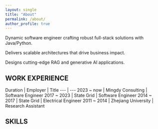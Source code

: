 ```yaml
---
layout: single
title: "About"
permalink: /about/
author_profile: true
---
```



Dynamic software engineer crafting robust full-stack solutions with Java/Python.

Delivers scalable architectures that drive business impact.

Designs cutting-edge RAG and generative AI applications.


## WORK EXPERIENCE

Duration | Employer | Title
--- | ---
2023 ~ now | Mingdy Consulting | Software Engineer
2017 ~ 2023 | State Grid | Software Engineer
2014 ~ 2017 | State Grid | Electrical Engineer
2011 ~ 2014 | Zhejiang University | Research Assistant

## SKILLS
<div class="radar-chart">
  <div class="chart-container">  
    <canvas id="radarChart"></canvas>  
    <div id="customLegend"></div>  
  </div>  
</div>  

<script src="https://cdn.jsdelivr.net/npm/chart.js"></script>  
<script>  
  const skillsHierarchy = [  
    {  
      category: "Core Programming",  
      color: {  
        border: 'rgba(255, 99, 132, 1)',  
        background: 'rgba(255, 99, 132, 0.2)',  
      },  
      skills: [  
        { name: "Java", score: 4 },  
        { name: "Python", score: 5 },  
        { name: "JavaScript", score: 4 }  
      ]  
    },  
    {  
      category: "Frontend",  
      color: {  
        border: 'rgba(54, 162, 235, 1)',  
        background: 'rgba(54, 162, 235, 0.2)',  
      },  
      skills: [  
        { name: "HTML", score: 5 },  
        { name: "CSS", score: 4 },  
        { name: "Vue.js", score: 4 },  
        { name: "Bootstrap", score: 5 },  
        { name: "Streamlit", score: 5 }  
      ]  
    },  
    {  
      category: "Backend",  
      color: {  
        border: 'rgba(255, 206, 86, 1)',  
        background: 'rgba(255, 206, 86, 0.2)',  
      },  
      subCategories: [  
        {  
          name: "Java Web",  
          skills: [  
            { name: "Spring", score: 4 },  
            { name: "Struts", score: 4 },  
            { name: "Servlet", score: 5 }  
          ]  
        },  
        {  
          name: "Python Web",  
          skills: [  
            { name: "Flask", score: 5 },  
            { name: "SQLAlchemy", score: 5 },  
            { name: "Flask-Login", score: 5 },  
            { name: "Jinja2", score: 5 },  
            { name: "Django", score: 5 }  
          ]  
        }  
      ]  
    },  
    {  
      category: "Data Management",  
      color: {  
        border: 'rgba(75, 192, 192, 1)',  
        background: 'rgba(75, 192, 192, 0.2)',  
      },  
      subCategories: [  
        {  
          name: "Relational DB",  
          skills: [  
            { name: "SQL", score: 5 },  
            { name: "MySQL", score: 5 },  
            { name: "Hibernate", score: 4 }  
          ]  
        },  
        {  
          name: "NoSQL",  
          skills: [  
            { name: "Redis", score: 5 },  
            { name: "Elasticsearch", score: 4 }  
          ]  
        }  
      ]  
    },  
    {  
      category: "AI Technologies",  
      color: {  
        border: 'rgba(153, 102, 255, 1)',  
        background: 'rgba(153, 102, 255, 0.2)',  
      },  
      subCategories: [  
        {  
          name: "LLM Integration",  
          skills: [  
            { name: "Transformer", score: 5 },  
            { name: "LangChain", score: 5 },  
            { name: "RAG", score: 5 },  
            { name: "Text Chunking", score: 5 },  
            { name: "Vector Embedding", score: 5 }  
          ]  
        },  
        {  
          name: "Agent Development",  
          skills: [  
            { name: "ChatPDF App", score: 5 },  
            { name: "Prompt Optimization", score: 4 },  
            { name: "Complex Instructions", score: 5 }  
          ]  
        }  
      ]  
    }  
  ];  

  function prepareRadarData() {  
    let allLabels = [];  
    let datasets = [];  
    
    skillsHierarchy.forEach(category => {  
      const datasetTemplate = {  
        label: category.category,  
        backgroundColor: category.color.background,  
        borderColor: category.color.border,  
        pointBackgroundColor: category.color.border,  
        borderWidth: 0.6,  
        pointRadius: 2,  
        data: []  
      };  
      
      let dataset = {...datasetTemplate};  
      
      if (category.skills) {  
        category.skills.forEach(skill => {  
          const label = `${category.category}: ${skill.name}`;  
          allLabels.push(label);  
          dataset.data.push(skill.score);  
        });  
      }  
      
      if (category.subCategories) {  
        category.subCategories.forEach(subCategory => {  
          subCategory.skills.forEach(skill => {  
            const label = `${category.category} - ${subCategory.name}: ${skill.name}`;  
            allLabels.push(label);  
            dataset.data.push(skill.score);  
          });  
        });  
      }  
      
      datasets.push(dataset);  
    });  
    
    const finalDatasets = datasets.map(dataset => {  
      const fullData = Array(allLabels.length).fill(null);  
      
      allLabels.forEach((label, index) => {  
        if (label.startsWith(dataset.label)) {  
          fullData[index] = dataset.data[allLabels.filter(l => l.startsWith(dataset.label)).indexOf(label)];  
        }  
      });  
      
      return {  
        ...dataset,  
        data: fullData  
      };  
    });  
    
    return {  
      labels: allLabels,  
      datasets: finalDatasets  
    };  
  }  

  function createCustomLegend() {  
    const legendContainer = document.getElementById('customLegend');  
    legendContainer.style.display = 'flex';  
    legendContainer.style.flexWrap = 'nowrap';  
    legendContainer.style.justifyContent = 'space-between';  
    legendContainer.style.alignItems = 'center';  
    legendContainer.style.width = '100%';  
    legendContainer.style.marginTop = '20px';  
    legendContainer.style.marginLeft = '-20px';  // Add negative margin to move left

    legendContainer.style.padding = '10px 0';  
    
    skillsHierarchy.forEach(category => {  
      const legendItem = document.createElement('div');  
      legendItem.style.display = 'flex';  
      legendItem.style.alignItems = 'center';  
      legendItem.style.padding = '6px';  
      legendItem.style.whiteSpace = 'nowrap';
      legendItem.style.flex = '0 1 auto';
      
      const colorDot = document.createElement('span');  
      colorDot.style.width = '12px';  
      colorDot.style.height = '12px';  
      colorDot.style.borderRadius = '50%';  
      colorDot.style.marginRight = '8px';  
      colorDot.style.backgroundColor = category.color.border;  
      
      const text = document.createElement('span');  
      text.textContent = category.category;
      text.style.fontSize = '16px';         // Match the default text size
      text.style.fontWeight = '400';        // Normal font weight
      text.style.fontFamily = '-apple-system, BlinkMacSystemFont, "Roboto", "Segoe UI", "Helvetica Neue", "Lucida Grande", Arial, sans-serif';  // Match theme font
      text.style.color = '#494e52';         // Match theme text color
      text.style.lineHeight = '1.5';        // Match theme line height
      
      legendItem.appendChild(colorDot);  
      legendItem.appendChild(text);  
      legendContainer.appendChild(legendItem);  
    });  
  }  

  function sortDataByCategory() {  
    const data = prepareRadarData();  
    let sortedLabels = [];  
    let sortedDatasets = data.datasets.map(ds => ({...ds, data: []}));  
    
    skillsHierarchy.forEach(category => {  
      const categoryLabels = data.labels.filter(label =>   
        label.startsWith(category.category)  
      );  
      
      sortedLabels = [...sortedLabels, ...categoryLabels];  
      
      sortedDatasets.forEach(dataset => {  
        const datasetData = [];  
        
        categoryLabels.forEach(label => {  
          const originalIndex = data.labels.indexOf(label);  
          const originalDataset = data.datasets.find(ds => ds.label === dataset.label);  
          datasetData.push(originalDataset.data[originalIndex]);  
        });  
        
        dataset.data = [...dataset.data, ...datasetData];  
      });  
    });  
    
    return {  
      labels: sortedLabels,  
      datasets: sortedDatasets  
    };  
  }  

  document.addEventListener('DOMContentLoaded', function() {  
    const ctx = document.getElementById('radarChart').getContext('2d');  
    const chartData = sortDataByCategory();  
    
    const maxLabelLength = Math.max(...chartData.labels.map(l => l.length));  
    const fontSize = maxLabelLength > 35 ? 8 :   
                    maxLabelLength > 25 ? 9 :   
                    maxLabelLength > 20 ? 10 : 11;  
    
    const chart = new Chart(ctx, {  
      type: 'radar',  
      data: chartData,  
      options: {  
        responsive: true,  
        maintainAspectRatio: false,  
        scales: {  
          r: {  
            min: 0,  
            max: 5,  
            ticks: {  
              stepSize: 1,  
              backdropColor: 'rgba(255, 255, 255, 0.75)',  
              font: {  
                size: 10  
              }  
            },  
            pointLabels: {  
              font: {  
                size: fontSize  
              },  
              callback: function(value) {  
                return value.split(': ').pop();  
              },  
              color: '#334155'  
            },  
            grid: {  
              color: 'rgba(0, 0, 0, 0.05)'  
            },  
            angleLines: {  
              color: 'rgba(0, 0, 0, 0.1)'  
            }  
          }  
        },  
        plugins: {  
          legend: {  
            display: false  
          },  
          tooltip: {  
            backgroundColor: 'rgba(255, 255, 255, 0.9)',  
            titleColor: '#334155',  
            bodyColor: '#475569',  
            borderColor: '#e2e8f0',  
            borderWidth: 1,  
            padding: 10,  
            displayColors: true,  
            callbacks: {  
              title: function(context) {  
                return context[0].label;  
              },  
              label: function(context) {  
                if (context.raw !== null) {  
                  return `${context.dataset.label}: ${context.raw}/5`;  
                }  
                return '';  
              }  
            }  
          }  
        },  
        elements: {  
          line: {  
            tension: 0.1  
          }  
        }  
      }  
    });  
    
    createCustomLegend();  
  });  
</script>  

  
